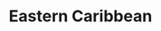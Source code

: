 ---
category: caribbean
title: Eastern Caribbean
class: eastern-caribbean
cruiseline: P&O Cruises – Azura
special-info: Last minute special offer
price: 1399
nights: 15
cruise-url: http://www.planetcruise.co.uk/po-cruises/azura/23-january-2016/79354?referrersiteid=970
---